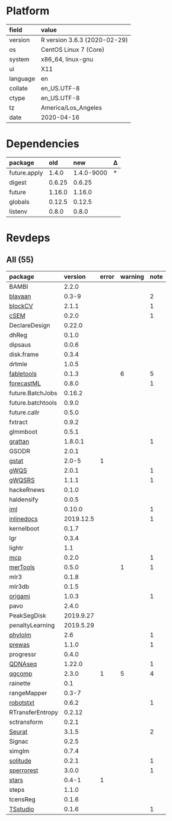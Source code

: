 # Platform

|field    |value                        |
|:--------|:----------------------------|
|version  |R version 3.6.3 (2020-02-29) |
|os       |CentOS Linux 7 (Core)        |
|system   |x86_64, linux-gnu            |
|ui       |X11                          |
|language |en                           |
|collate  |en_US.UTF-8                  |
|ctype    |en_US.UTF-8                  |
|tz       |America/Los_Angeles          |
|date     |2020-04-16                   |

# Dependencies

|package      |old    |new        |Δ  |
|:------------|:------|:----------|:--|
|future.apply |1.4.0  |1.4.0-9000 |*  |
|digest       |0.6.25 |0.6.25     |   |
|future       |1.16.0 |1.16.0     |   |
|globals      |0.12.5 |0.12.5     |   |
|listenv      |0.8.0  |0.8.0      |   |

# Revdeps

## All (55)

|package                              |version   |error |warning |note |
|:------------------------------------|:---------|:-----|:-------|:----|
|BAMBI                                |2.2.0     |      |        |     |
|[blavaan](problems.md#blavaan)       |0.3-9     |      |        |2    |
|[blockCV](problems.md#blockcv)       |2.1.1     |      |        |1    |
|[cSEM](problems.md#csem)             |0.2.0     |      |        |1    |
|DeclareDesign                        |0.22.0    |      |        |     |
|dhReg                                |0.1.0     |      |        |     |
|dipsaus                              |0.0.6     |      |        |     |
|disk.frame                           |0.3.4     |      |        |     |
|drtmle                               |1.0.5     |      |        |     |
|[fabletools](problems.md#fabletools) |0.1.3     |      |6       |5    |
|[forecastML](problems.md#forecastml) |0.8.0     |      |        |1    |
|future.BatchJobs                     |0.16.2    |      |        |     |
|future.batchtools                    |0.9.0     |      |        |     |
|future.callr                         |0.5.0     |      |        |     |
|fxtract                              |0.9.2     |      |        |     |
|glmmboot                             |0.5.1     |      |        |     |
|[grattan](problems.md#grattan)       |1.8.0.1   |      |        |1    |
|GSODR                                |2.0.1     |      |        |     |
|[gstat](problems.md#gstat)           |2.0-5     |1     |        |     |
|[gWQS](problems.md#gwqs)             |2.0.1     |      |        |1    |
|[gWQSRS](problems.md#gwqsrs)         |1.1.1     |      |        |1    |
|hackeRnews                           |0.1.0     |      |        |     |
|haldensify                           |0.0.5     |      |        |     |
|[iml](problems.md#iml)               |0.10.0    |      |        |1    |
|[inlinedocs](problems.md#inlinedocs) |2019.12.5 |      |        |1    |
|kernelboot                           |0.1.7     |      |        |     |
|lgr                                  |0.3.4     |      |        |     |
|lightr                               |1.1       |      |        |     |
|[mcp](problems.md#mcp)               |0.2.0     |      |        |1    |
|[merTools](problems.md#mertools)     |0.5.0     |      |1       |1    |
|mlr3                                 |0.1.8     |      |        |     |
|mlr3db                               |0.1.5     |      |        |     |
|[origami](problems.md#origami)       |1.0.3     |      |        |1    |
|pavo                                 |2.4.0     |      |        |     |
|PeakSegDisk                          |2019.9.27 |      |        |     |
|penaltyLearning                      |2019.5.29 |      |        |     |
|[phylolm](problems.md#phylolm)       |2.6       |      |        |1    |
|[prewas](problems.md#prewas)         |1.1.0     |      |        |1    |
|progressr                            |0.4.0     |      |        |     |
|[QDNAseq](problems.md#qdnaseq)       |1.22.0    |      |        |1    |
|[qgcomp](problems.md#qgcomp)         |2.3.0     |1     |5       |4    |
|rainette                             |0.1       |      |        |     |
|rangeMapper                          |0.3-7     |      |        |     |
|[robotstxt](problems.md#robotstxt)   |0.6.2     |      |        |1    |
|RTransferEntropy                     |0.2.12    |      |        |     |
|sctransform                          |0.2.1     |      |        |     |
|[Seurat](problems.md#seurat)         |3.1.5     |      |        |2    |
|Signac                               |0.2.5     |      |        |     |
|simglm                               |0.7.4     |      |        |     |
|[solitude](problems.md#solitude)     |0.2.1     |      |        |1    |
|[sperrorest](problems.md#sperrorest) |3.0.0     |      |        |1    |
|[stars](problems.md#stars)           |0.4-1     |1     |        |     |
|steps                                |1.1.0     |      |        |     |
|tcensReg                             |0.1.6     |      |        |     |
|[TSstudio](problems.md#tsstudio)     |0.1.6     |      |        |1    |

